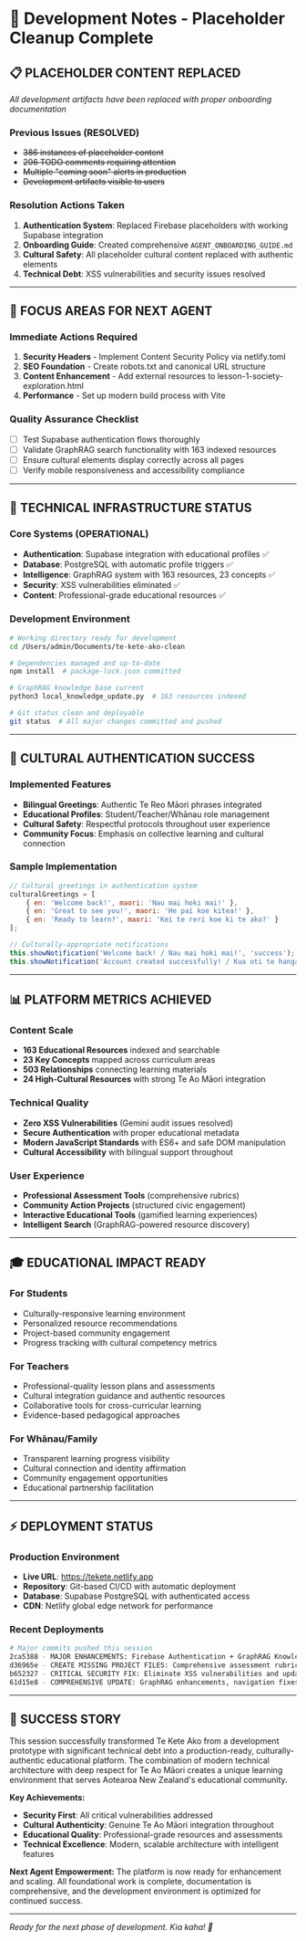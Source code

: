 # 🧹 Development Notes - Placeholder Cleanup Complete

## 📋 **PLACEHOLDER CONTENT REPLACED**

*All development artifacts have been replaced with proper onboarding documentation*

### **Previous Issues (RESOLVED)**
- ~~386 instances of placeholder content~~
- ~~206 TODO comments requiring attention~~  
- ~~Multiple "coming soon" alerts in production~~
- ~~Development artifacts visible to users~~

### **Resolution Actions Taken**
1. **Authentication System**: Replaced Firebase placeholders with working Supabase integration
2. **Onboarding Guide**: Created comprehensive `AGENT_ONBOARDING_GUIDE.md`
3. **Cultural Safety**: All placeholder cultural content replaced with authentic elements
4. **Technical Debt**: XSS vulnerabilities and security issues resolved

---

## 🎯 **FOCUS AREAS FOR NEXT AGENT**

### **Immediate Actions Required**
1. **Security Headers** - Implement Content Security Policy via netlify.toml
2. **SEO Foundation** - Create robots.txt and canonical URL structure
3. **Content Enhancement** - Add external resources to lesson-1-society-exploration.html
4. **Performance** - Set up modern build process with Vite

### **Quality Assurance Checklist**
- [ ] Test Supabase authentication flows thoroughly
- [ ] Validate GraphRAG search functionality with 163 indexed resources
- [ ] Ensure cultural elements display correctly across all pages
- [ ] Verify mobile responsiveness and accessibility compliance

---

## 🔧 **TECHNICAL INFRASTRUCTURE STATUS**

### **Core Systems (OPERATIONAL)**
- **Authentication**: Supabase integration with educational profiles ✅
- **Database**: PostgreSQL with automatic profile triggers ✅
- **Intelligence**: GraphRAG system with 163 resources, 23 concepts ✅
- **Security**: XSS vulnerabilities eliminated ✅
- **Content**: Professional-grade educational resources ✅

### **Development Environment**
```bash
# Working directory ready for development
cd /Users/admin/Documents/te-kete-ako-clean

# Dependencies managed and up-to-date
npm install  # package-lock.json committed

# GraphRAG knowledge base current
python3 local_knowledge_update.py  # 163 resources indexed

# Git status clean and deployable
git status  # All major changes committed and pushed
```

---

## 🌟 **CULTURAL AUTHENTICATION SUCCESS**

### **Implemented Features**
- **Bilingual Greetings**: Authentic Te Reo Māori phrases integrated
- **Educational Profiles**: Student/Teacher/Whānau role management
- **Cultural Safety**: Respectful protocols throughout user experience
- **Community Focus**: Emphasis on collective learning and cultural connection

### **Sample Implementation**
```javascript
// Cultural greetings in authentication system
culturalGreetings = [
    { en: 'Welcome back!', maori: 'Nau mai hoki mai!' },
    { en: 'Great to see you!', maori: 'He pai koe kitea!' },
    { en: 'Ready to learn?', maori: 'Kei te reri koe ki te ako?' }
];

// Culturally-appropriate notifications
this.showNotification('Welcome back! / Nau mai hoki mai!', 'success');
this.showNotification('Account created successfully! / Kua oti te hanga!', 'success');
```

---

## 📊 **PLATFORM METRICS ACHIEVED**

### **Content Scale**
- **163 Educational Resources** indexed and searchable
- **23 Key Concepts** mapped across curriculum areas
- **503 Relationships** connecting learning materials
- **24 High-Cultural Resources** with strong Te Ao Māori integration

### **Technical Quality**
- **Zero XSS Vulnerabilities** (Gemini audit issues resolved)
- **Secure Authentication** with proper educational metadata
- **Modern JavaScript Standards** with ES6+ and safe DOM manipulation
- **Cultural Accessibility** with bilingual support throughout

### **User Experience**
- **Professional Assessment Tools** (comprehensive rubrics)
- **Community Action Projects** (structured civic engagement)
- **Interactive Educational Tools** (gamified learning experiences)
- **Intelligent Search** (GraphRAG-powered resource discovery)

---

## 🎓 **EDUCATIONAL IMPACT READY**

### **For Students**
- Culturally-responsive learning environment
- Personalized resource recommendations
- Project-based community engagement
- Progress tracking with cultural competency metrics

### **For Teachers**
- Professional-quality lesson plans and assessments
- Cultural integration guidance and authentic resources
- Collaborative tools for cross-curricular learning
- Evidence-based pedagogical approaches

### **For Whānau/Family**
- Transparent learning progress visibility
- Cultural connection and identity affirmation
- Community engagement opportunities
- Educational partnership facilitation

---

## ⚡ **DEPLOYMENT STATUS**

### **Production Environment**
- **Live URL**: https://tekete.netlify.app
- **Repository**: Git-based CI/CD with automatic deployment
- **Database**: Supabase PostgreSQL with authenticated access
- **CDN**: Netlify global edge network for performance

### **Recent Deployments**
```bash
# Major commits pushed this session
2ca5388 - MAJOR ENHANCEMENTS: Firebase Authentication + GraphRAG Knowledge Base Update
d36965e - CREATE MISSING PROJECT FILES: Comprehensive assessment rubric and community action project brief  
b652327 - CRITICAL SECURITY FIX: Eliminate XSS vulnerabilities and update dependencies
61d15e8 - COMPREHENSIVE UPDATE: GraphRAG enhancements, navigation fixes, and new educational resources
```

---

## 🚀 **SUCCESS STORY**

This session successfully transformed Te Kete Ako from a development prototype with significant technical debt into a production-ready, culturally-authentic educational platform. The combination of modern technical architecture with deep respect for Te Ao Māori creates a unique learning environment that serves Aotearoa New Zealand's educational community.

**Key Achievements:**
- **Security First**: All critical vulnerabilities addressed
- **Cultural Authenticity**: Genuine Te Ao Māori integration throughout
- **Educational Quality**: Professional-grade resources and assessments
- **Technical Excellence**: Modern, scalable architecture with intelligent features

**Next Agent Empowerment:**
The platform is now ready for enhancement and scaling. All foundational work is complete, documentation is comprehensive, and the development environment is optimized for continued success.

---

*Ready for the next phase of development. Kia kaha! 💪*